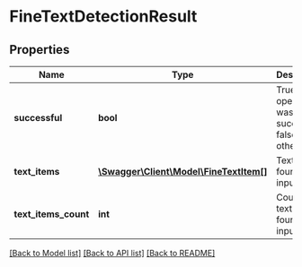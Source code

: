 # FineTextDetectionResult

## Properties
Name | Type | Description | Notes
------------ | ------------- | ------------- | -------------
**successful** | **bool** | True if the operation was successful, false otherwise | [optional] 
**text_items** | [**\Swagger\Client\Model\FineTextItem[]**](FineTextItem.md) | Text items found in the input image | [optional] 
**text_items_count** | **int** | Count of text items found in the input image | [optional] 

[[Back to Model list]](../README.md#documentation-for-models) [[Back to API list]](../README.md#documentation-for-api-endpoints) [[Back to README]](../README.md)


